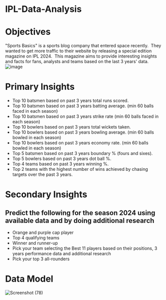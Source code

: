 # IPL-Data-Analysis

# Objectives

"Sports Basics" is a sports blog company that entered space recently.  They wanted to get more traffic to their website by releasing a special edition magazine on IPL 2024.  This magazine aims to provide interesting insights and facts for fans, analysts and teams based on the last 3 years' data.
![image](https://github.com/anilbhusal97/IPL-Data-Analysis/assets/160564553/66642e97-72bc-4bfd-af59-5573980458ea)

# Primary Insights
- Top 10 batsmen based on past 3 years total runs scored. 
- Top 10 batsmen based on past 3 years batting average. (min 60 balls faced in each season) 
- Top 10 batsmen based on past 3 years strike rate (min 60 balls faced in each season) 
- Top 10 bowlers based on past 3 years total wickets taken. 
- Top 10 bowlers based on past 3 years bowling average. (min 60 balls bowled in each season) 
- Top 10 bowlers based on past 3 years economy rate. (min 60 balls bowled in each season)
- Top 5 batsmen based on past 3 years boundary % (fours and sixes). 
- Top 5 bowlers based on past 3 years dot ball %. 
- Top 4 teams based on past 3 years winning %. 
- Top 2 teams with the highest number of wins achieved by chasing targets over the past 3 years. 

# Secondary Insights
## Predict the following for the season 2024 using available data and by doing additional research 
- Orange and purple cap player 
- Top 4 qualifying teams 
- Winner and runner-up
- Pick your team selecting the Best 11 players based on their positions, 3 years performance data and additional research 
- Pick your top 3 all-rounders 

# Data Model
![Screenshot (78)](https://github.com/anilbhusal97/IPL-Data-Analysis/assets/160564553/f824da11-8cd2-4c17-a673-9d022ef7fb03)



